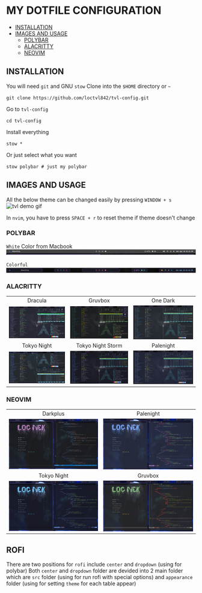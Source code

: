 # MY DOTFILE CONFIGURATION

- [INSTALLATION](#INSTALLATION)
- [IMAGES AND USAGE](#images-and-usage)
  - [POLYBAR](#polybar)
  - [ALACRITTY](#alacritty)
  - [NEOVIM](#neovim)

## INSTALLATION

You will need `git` and GNU `stow`
Clone into the `$HOME` directory or `~`

```
git clone https://github.com/loctvl842/tvl-config.git
```

Go to `tvl-config`

```
cd tvl-config
```

Install everything

```
stow *
```

Or just select what you want

```
stow polybar # just my polybar
```

## IMAGES AND USAGE

All the below theme can be changed easily by pressing `WINDOW + s`
![tvl demo gif](./gallery/changeTheme.gif)

In `nvim`, you have to press `SPACE + r` to reset theme if theme doesn't change

### POLYBAR

`White` Color from Macbook
![tvl white](./gallery/polybar/white.png)

`Colorful`
![tvl colorful](./gallery/polybar/colorful.png)

### ALACRITTY

|                                                 |                                                   |                                                         |
| :---------------------------------------------: | :-----------------------------------------------: | :-----------------------------------------------------: |
|                     Dracula                     |                      Gruvbox                      |                        One Dark                         |
|  <img src="./gallery/alacritty/dracula.png" />  |   <img src="./gallery/alacritty/gruvbox.png" />   |      <img src="./gallery/alacritty/onedark.png" />      |
|                   Tokyo Night                   |                 Tokyo Night Storm                 |                        Palenight                        |
| <img src="./gallery/alacritty/palenight.png" /> | <img src="./gallery/alacritty/tokyo-night.png" /> | <img src="./gallery/alacritty/tokyo-night-storm.png" /> |

### NEOVIM

|                                                |                                              |
| :--------------------------------------------: | :------------------------------------------: |
|                    Darkplus                    |                  Palenight                   |
|  <img src="./gallery/neovim/darkplus.png" />   | <img src="./gallery/neovim/palenight.png" /> |
|                  Tokyo Night                   |                   Gruvbox                    |
| <img src="./gallery/neovim/tokyo-night.png" /> |  <img src="./gallery/neovim/gruvbox.png" />  |

## ROFI

There are two positions for `rofi` include `center` and `dropdown` (using for polybar)
Both `center` and `dropdown` folder are devided into 2 main folder which are `src` folder (using for run rofi with special options) and `appearance` folder (using for setting `theme` for each table appear)
